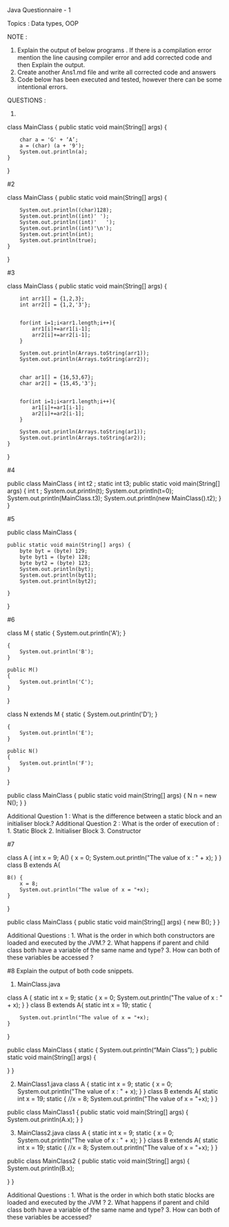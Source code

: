 Java Questionnaire - 1

Topics : Data types, OOP


NOTE : 
1. Explain the output of below programs . If there is a compilation error mention the line causing compiler error and add corrected code and then Explain the output.
2. Create another Ans1.md file and write all corrected code and answers
3. Code below has been executed and tested, however there can be some intentional errors.
 

QUESTIONS :

1.

class MainClass {
	public static void main(String[] args) {
		
		char a = 'G' + ‘A’;
		a = (char) (a + '9');
		System.out.println(a);
	}
}

#2

class MainClass {
	public static void main(String[] args) {
		
		System.out.println((char)128);
		System.out.println((int)' ');
		System.out.println((int)'	');
		System.out.println((int)'\n');
		System.out.println(int);
		System.out.println(true);
	}
}

#3


class MainClass {
	public static void main(String[] args) {
		
		int arr1[] = {1,2,3};
		int arr2[] = {1,2,'3'};
		

		for(int i=1;i<arr1.length;i++){
			arr1[i]+=arr1[i-1];
			arr2[i]+=arr2[i-1];
		}
		
		System.out.println(Arrays.toString(arr1));
		System.out.println(Arrays.toString(arr2));
		
		
		char ar1[] = {16,53,67};
		char ar2[] = {15,45,'3'};
		

		for(int i=1;i<arr1.length;i++){
			ar1[i]+=ar1[i-1];
			ar2[i]+=ar2[i-1];
		}
		
		System.out.println(Arrays.toString(ar1));
		System.out.println(Arrays.toString(ar2));
	}
}


#4 

public class MainClass {
	int t2 ;
	static int t3;
	public static void main(String[] args) {
		int t ;
		System.out.println(t);
		System.out.println(t=0);
		System.out.println(MainClass.t3);
		System.out.println(new MainClass().t2);
	}
}

#5


public class MainClass {
	
	public static void main(String[] args) {
		byte byt = (byte) 129;
		byte byt1 = (byte) 128;
		byte byt2 = (byte) 123;
		System.out.println(byt);
		System.out.println(byt1);
		System.out.println(byt2);
			
	}
}


#6



class M
{
    static
    {
        System.out.println('A');
    }
 
    {
        System.out.println('B');
    }
 
    public M()
    {
        System.out.println('C');
    }
}
 
class N extends M
{
    static
    {
        System.out.println('D');
    }
 
    {
        System.out.println('E');
    }
 
    public N()
    {
        System.out.println('F');
    }
}
 
public class MainClass
{
    public static void main(String[] args)
    {
        N n = new N();
    }
}

Additional Question 1 : What is the difference between a static block and an initialiser block.?
Additional Question 2 : What is the order of execution of : 
					1. Static Block
					2. Initialiser Block
					3. Constructor



#7 


class A {
	 int x = 9;
	A() {
		x = 0;
		System.out.println("The value of x : " + x);
	}
}
class B extends A{
	
	B() {
		x = 8;
		System.out.println("The value of x = "+x);
	}
}

public class MainClass
{
    public static void main(String[] args)
    {
        new B();
    }
}


Additional Questions : 
	1.  What is the order in which both constructors are loaded and executed by the JVM.?
	2.  What happens if parent and child class both have a variable of the same name and type?
	3. How can both of these variables be accessed ?


#8
Explain the output of both code snippets.

1. MainClass.java

class A {
static int x = 9;
static {
	x = 0;
	System.out.println("The value of x : " + x);
}
}
class B extends A{
	static int x = 19;
	static {
		
		System.out.println("The value of x = "+x);
	}
}


public class MainClass
{
   static {
	System.out.println(“Main Class”);
   }
   public static void main(String[] args)
   {
       
   }
}

2. MainClass1.java
class A {
	static int x = 9;
	static {
		x = 0;
		System.out.println("The value of x : " + x);
	}
}
class B extends A{
	static int x = 19;
	static {
		//x = 8;
		System.out.println("The value of x = "+x);
	}
}


public class MainClass1
{
   public static void main(String[] args)
   {
       System.out.println(A.x);
   }
}

3. MainClass2.java
class A {
	static int x = 9;
	static {
		x = 0;
		System.out.println("The value of x : " + x);
	}
}
class B extends A{
	static int x = 19;
	static {
		//x = 8;
		System.out.println("The value of x = "+x);
	}
}


public class MainClass2
{
   public static void main(String[] args)
   {
       System.out.println(B.x);
	
   }
}



Additional Questions : 
	1.  What is the order in which both static blocks  are loaded and executed by the JVM ?
	2.  What happens if parent and child class both have a variable of the same name and type?
    3.  How can both of these variables be accessed?














